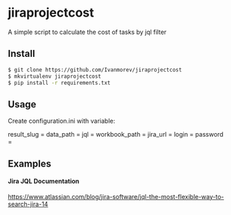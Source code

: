 # jiraprojectcost
A simple script to calculate the cost of tasks by jql filter

## Install

```bash
$ git clone https://github.com/Ivanmorev/jiraprojectcost
$ mkvirtualenv jiraprojectcost
$ pip install -r requirements.txt
```

## Usage

Create configuration.ini with variable:

result_slug = 
data_path = 
jql = 
workbook_path = 
jira_url = 
login = 
password = 

## Examples



#### Jira JQL Documentation

https://www.atlassian.com/blog/jira-software/jql-the-most-flexible-way-to-search-jira-14

